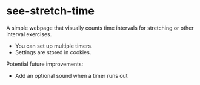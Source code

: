 # see-stretch-time
A simple webpage that visually counts time intervals for stretching or other interval exercises. 

* You can set up multiple timers. 
* Settings are stored in cookies.

Potential future improvements:
* Add an optional sound when a timer runs out
